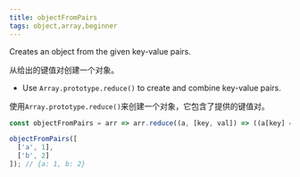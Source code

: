 ```yaml
---
title: objectFromPairs
tags: object,array,beginner
---
```


Creates an object from the given key-value pairs.

从给出的键值对创建一个对象。

- Use `Array.prototype.reduce()` to create and combine key-value pairs.

使用`Array.prototype.reduce()`来创建一个对象，它包含了提供的键值对。

```js
const objectFromPairs = arr => arr.reduce((a, [key, val]) => ((a[key] = val), a), {});
```

```js
objectFromPairs([
  ['a', 1],
  ['b', 2]
]); // {a: 1, b: 2}
```
